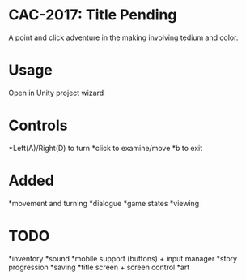 # CAC-2017: Title Pending

A point and click adventure in the making involving tedium and color.

# Usage

Open in Unity project wizard

# Controls

  *Left(A)/Right(D) to turn
  *click to examine/move
  *b to exit

# Added

  *movement and turning
  *dialogue
  *game states
  *viewing

# TODO

  *inventory
  *sound
  *mobile support (buttons) + input manager
  *story progression
  *saving
  *title screen + screen control
  *art

